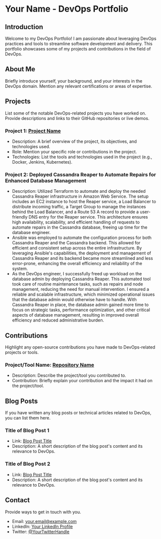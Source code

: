 # Your Name - DevOps Portfolio

## Introduction
Welcome to my DevOps Portfolio! I am passionate about leveraging DevOps practices and tools to streamline software development and delivery. This portfolio showcases some of my projects and contributions in the field of DevOps.

## About Me
Briefly introduce yourself, your background, and your interests in the DevOps domain. Mention any relevant certifications or areas of expertise.

## Projects
List some of the notable DevOps-related projects you have worked on. Provide descriptions and links to their GitHub repositories or live demos.

### Project 1: [Project Name](link-to-repo-or-demo)
- Description: A brief overview of the project, its objectives, and technologies used.
- Role: Mention your specific role or contributions in the project.
- Technologies: List the tools and technologies used in the project (e.g., Docker, Jenkins, Kubernetes).

### Project 2: Deployed Cassandra Reaper to Automate Repairs for Enhanced Database Management
- Description: Utilized Terraform to automate and deploy the needed Cassandra Reaper infrastructure in Amazon Web Service. The setup includes an EC2 instance to host the Reaper service, a Load Balancer to distribute incoming traffic, a Target Group to manage the instances behind the Load Balancer, and a Route 53 A record to provide a user-friendly DNS entry for the Reaper service. This architecture ensures high availability, scalability, and efficient handling of requests to automate repairs in the Cassandra database, freeing up time for the database engineer.
- Ansible was employed to automate the configuration process for both Cassandra Reaper and the Cassandra backend. This allowed for efficient and consistent setup across the entire infrastructure. By leveraging Ansible's capabilities, the deployment and management of Cassandra Reaper and its backend became more streamlined and less error-prone, enhancing the overall efficiency and reliability of the system.
- As the DevOps engineer, I successfully freed up workload on the database admin by deploying Cassandra Reaper. This automated tool took care of routine maintenance tasks, such as repairs and node management, reducing the need for manual intervention. I ensured a reliable and scalable infrastructure, which minimized operational issues that the database admin would otherwise have to handle. With Cassandra Reaper in place, the database admin gained more time to focus on strategic tasks, performance optimization, and other critical aspects of database management, resulting in improved overall efficiency and reduced administrative burden.

## Contributions
Highlight any open-source contributions you have made to DevOps-related projects or tools.

### Project/Tool Name: [Repository Name](link-to-repo)
- Description: Describe the project/tool you contributed to.
- Contribution: Briefly explain your contribution and the impact it had on the project/tool.

## Blog Posts
If you have written any blog posts or technical articles related to DevOps, you can list them here.

### Title of Blog Post 1
- Link: [Blog Post Title](link-to-blog-post)
- Description: A short description of the blog post's content and its relevance to DevOps.

### Title of Blog Post 2
- Link: [Blog Post Title](link-to-blog-post)
- Description: A short description of the blog post's content and its relevance to DevOps.

## Contact
Provide ways to get in touch with you.

- Email: your.email@example.com
- LinkedIn: [Your LinkedIn Profile](https://www.linkedin.com/in/yourusername/)
- Twitter: [@YourTwitterHandle](https://twitter.com/yourusername)